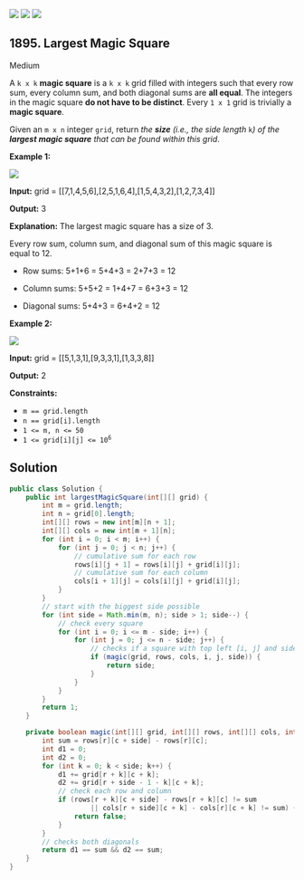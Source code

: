 [![](https://img.shields.io/github/stars/javadev/LeetCode-in-Java?label=Stars&style=flat-square)](https://github.com/javadev/LeetCode-in-Java)
[![](https://img.shields.io/github/forks/javadev/LeetCode-in-Java?label=Fork%20me%20on%20GitHub%20&style=flat-square)](https://github.com/javadev/LeetCode-in-Java/fork)
[![](https://img.shields.io/badge/-LeetCode%20in%20Kotlin-blue?style=flat-square)](https://github.com/javadev/LeetCode-in-Kotlin)

## 1895\. Largest Magic Square

Medium

A `k x k` **magic square** is a `k x k` grid filled with integers such that every row sum, every column sum, and both diagonal sums are **all equal**. The integers in the magic square **do not have to be distinct**. Every `1 x 1` grid is trivially a **magic square**.

Given an `m x n` integer `grid`, return _the **size** (i.e., the side length_ `k`_) of the **largest magic square** that can be found within this grid_.

**Example 1:**

![](https://assets.leetcode.com/uploads/2021/05/29/magicsquare-grid.jpg)

**Input:** grid = \[\[7,1,4,5,6],[2,5,1,6,4],[1,5,4,3,2],[1,2,7,3,4]]

**Output:** 3

**Explanation:** The largest magic square has a size of 3.

Every row sum, column sum, and diagonal sum of this magic square is equal to 12.

- Row sums: 5+1+6 = 5+4+3 = 2+7+3 = 12

- Column sums: 5+5+2 = 1+4+7 = 6+3+3 = 12

- Diagonal sums: 5+4+3 = 6+4+2 = 12 

**Example 2:**

![](https://assets.leetcode.com/uploads/2021/05/29/magicsquare2-grid.jpg)

**Input:** grid = \[\[5,1,3,1],[9,3,3,1],[1,3,3,8]]

**Output:** 2 

**Constraints:**

*   `m == grid.length`
*   `n == grid[i].length`
*   `1 <= m, n <= 50`
*   <code>1 <= grid[i][j] <= 10<sup>6</sup></code>

## Solution

```java
public class Solution {
    public int largestMagicSquare(int[][] grid) {
        int m = grid.length;
        int n = grid[0].length;
        int[][] rows = new int[m][n + 1];
        int[][] cols = new int[m + 1][n];
        for (int i = 0; i < m; i++) {
            for (int j = 0; j < n; j++) {
                // cumulative sum for each row
                rows[i][j + 1] = rows[i][j] + grid[i][j];
                // cumulative sum for each column
                cols[i + 1][j] = cols[i][j] + grid[i][j];
            }
        }
        // start with the biggest side possible
        for (int side = Math.min(m, n); side > 1; side--) {
            // check every square
            for (int i = 0; i <= m - side; i++) {
                for (int j = 0; j <= n - side; j++) {
                    // checks if a square with top left [i, j] and side length is magic
                    if (magic(grid, rows, cols, i, j, side)) {
                        return side;
                    }
                }
            }
        }
        return 1;
    }

    private boolean magic(int[][] grid, int[][] rows, int[][] cols, int r, int c, int side) {
        int sum = rows[r][c + side] - rows[r][c];
        int d1 = 0;
        int d2 = 0;
        for (int k = 0; k < side; k++) {
            d1 += grid[r + k][c + k];
            d2 += grid[r + side - 1 - k][c + k];
            // check each row and column
            if (rows[r + k][c + side] - rows[r + k][c] != sum
                    || cols[r + side][c + k] - cols[r][c + k] != sum) {
                return false;
            }
        }
        // checks both diagonals
        return d1 == sum && d2 == sum;
    }
}
```